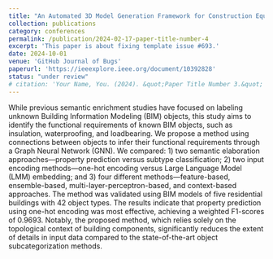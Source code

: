 ```yaml
---
title: "An Automated 3D Model Generation Framework for Construction Equipment Images using Edge Detection Algorithm"
collection: publications
category: conferences
permalink: /publication/2024-02-17-paper-title-number-4
excerpt: 'This paper is about fixing template issue #693.'
date: 2024-10-01
venue: 'GitHub Journal of Bugs'
paperurl: 'https://ieeexplore.ieee.org/document/10392828'
status: "under review"
# citation: 'Your Name, You. (2024). &quot;Paper Title Number 3.&quot; <i>GitHub Journal of Bugs</i>. 1(3).'
---
```


While previous semantic enrichment studies have focused on labeling unknown Building Information Modeling (BIM) objects, this study aims to identify the functional requirements of known BIM objects, such as insulation, waterproofing, and loadbearing. We propose a method using connections between objects to infer their functional requirements through a Graph Neural Network (GNN). We compared: 1) two semantic elaboration approaches—property prediction versus subtype classification; 2) two input encoding methods—one-hot encoding versus Large Language Model (LMM) embedding; and 3) four different methods—feature-based, ensemble-based, multi-layer-perceptron-based, and context-based approaches. The method was validated using BIM models of five residential buildings with 42 object types. The results indicate that property prediction using one-hot encoding was most effective, achieving a weighted F1-scores of 0.9693. Notably, the proposed method, which relies solely on the topological context of building components, significantly reduces the extent of details in input data compared to the state-of-the-art object subcategorization methods.